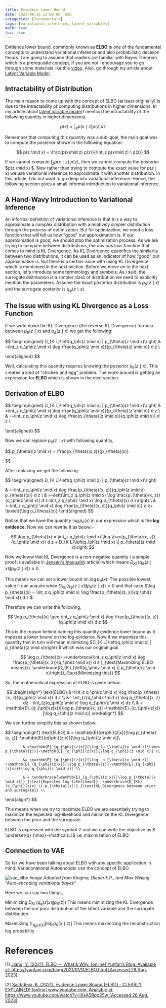 ```yaml
---
title: Evidence Lower Bound
date: 2023-08-26 12:00:00 -500
categories: [fundamentals]
tags: [variational_inference, latent_variables]
math: true
toc: true
---
```



Evidence lower bound, commonly known as <b>ELBO</b> is one of the fundamental concepts to understand variational inference and also probabilistic decision theory. I am going to assume that readers are familiar with Bayes Theorem which is a prerequisite concept. If you are not I encourage you to go through some materials like this [video](https://youtu.be/j4yxsEQqPMI?list=PL05umP7R6ij0bo4UtMdzEJ6TiLOqj4ZCm). Also, go through my article about [Latent Variable Model](https://dibalokechanda.github.io/posts/latent-variable-model-blog/).

## Intractability of Distribution

The main reason to come up with the concept of ELBO (at least originally) is due to the intractability of computing distributions in higher dimensions. In my article about [latent variable model](https://dibalokechanda.github.io/posts/latent-variable-model-blog/) I mention the intractability of the following quantity in higher dimensions. 

$$
p(x)=\int_z p(x \mid z) p(z) d z
$$

Remember that computing this quantity was a sub-goal, the main goal was to compute the posterior shown in the following equation:

$$
p(z \mid x) = \frac{p(x\mid z) p(z)}{\int_z  p(x\mid z) \ p(z)}
$$

If we cannot compute $\int_{z}  p(x\mid z) \ p(z)$, then we cannot compute the posterior $p(z \mid x) $. Now rather than trying to compute the exact value for $p(z \mid x)$ we use variational inference to approximate it with another distribution. In this article, I do not want to go deep into variational inference. Hence, the following section gives a small informal introduction to variational inference.

## A Hand-Wavy Introduction to Variational Inference 

An informal definition of variational inference is that it is a way to approximate a complex distribution with a relatively simpler distribution through the process of optimization. But for optimization, we need a loss function that will tell us how "good" our approximation is. If our approximation is good, we should stop the optimization process. As we are trying to compare between distributions, the obvious loss function that comes to mind is KL Divergence. As KL Divergence quantifies the similarity between two distributions, it can be used as an indicator of how "good" our approximation is. But there is a certain issue with using KL Divergence which is mentioned in the next section. Before we move on to the next section, let's introduce some terminology and symbols. As I said, the surrogate distribution is a simpler class of distribution we need to explicitly mention the parameters. Assume the exact posterior distribution is $p_{\theta}(z \mid x)$ and the surrogate posterior is $q_{\phi}(z \mid x)$.
## The Issue with  using KL Divergence as a Loss Function

If we write down the KL Divergence (the reverse KL Divergence) formula between  $p_{\theta}(z \mid x)$ and  $q_{\phi}(z \mid x)$ we get the following:


$$
\begin{aligned}
D_{K L}\left(q_\phi(z \mid x) \| p_{\theta}(z \mid x)\right) & =\int_z q_\phi(z \mid x) \log \frac{q_\phi(z \mid x)}{p_{\theta}(z \mid x)} d z \\

\end{aligned}
$$

Well, calculating this quantity requires knowing the posterior $p_{\theta}(z \mid x)$. This creates a kind of "chicken and egg" problem. The work-around is getting an expression for <b>ELBO </b> which is shown in the next section. 


## Derivation of ELBO

$$
\begin{aligned}
D_{K L}\left(q_\phi(z \mid x) \| p_{\theta}(z \mid x)\right) & =\int_z q_\phi(z \mid x) \log \frac{q_\phi(z \mid x)}{p_{\theta}(z \mid x)} d z \\
& =-\int_z q_\phi(z \mid x) \log \frac{p_{\theta}(z \mid x)}{q_\phi(z \mid x)} d z \\

\end{aligned}
$$

Now we can replace $p_{\theta}(z \mid x)$ with following quantity,

$$
p_{\theta}(z \mid x) = \frac{p_{\theta}(x,z)}{p_{\theta}(x)}

$$

After replacing we get the following:

$$
\begin{aligned}
D_{K L}\left(q_\phi(z \mid x) \| p_{\theta}(z \mid x)\right)

& =-\int_z q_\phi(z \mid x) \log \frac{p_{\theta}(x, z)}{q_\phi(z \mid x) p_{\theta}(x)} d z \\
& =-\left(\int_z q_\phi(z \mid x) \log \frac{p_{\theta}(x, z)}{q_\phi(z \mid x)} d z-\int_z q_\phi(z \mid x) \log p_{\theta}(x) d z\right) \\
& =-\int_z q_\phi(z \mid x) \log \frac{p_{\theta}(x, z)}{q_\phi(z \mid x)} d z+ \boxed{\log p_{\theta}(x)} 
\end{aligned}
$$

Notice that we have the quantity $\log p_{\theta}(x)$ in our expression which is the<b> log evidence</b>. Now we can rewrite it as below:-

$$
\log p_{\theta}(x) = \int_z q_\phi(z \mid x) \log \frac{p_{\theta}(x, z)}{q_\phi(z \mid x)} d z + D_{K L}\left(q_\phi(z \mid x) \| p_{\theta}(z \mid x)\right)
$$


Now we know that KL Divergence is a non-negative quantity ( a simple proof is available in [Jensen's Inequality](https://dibalokechanda.github.io/posts/Jensen's-Inequality-blog/#to-prove-the-non-negativity-of-kl-divergence) article) which means $D_{K L}\left(q_\phi(z \mid x) \| p_{\theta}(z \mid x)\right) \geq 0$.

This means we can set a lower bound on $\log p_{\theta}(x)$. The possible lowest value it can acquire when  $D_{K L}\left(q_\phi(z \mid x) \| p_{\theta}(z \mid x)\right) = 0$ and that case $\log p_{\theta}(x) = \int_z q_\phi(z \mid x) \log \frac{p_{\theta}(z, x)}{q_\phi(z \mid x)} d z $

Therefore we can write the following,


$$
\log p_{\theta}(x) \geq \int_z q_\phi(z \mid x) \log \frac{p_{\theta}(x, z)}{q_\phi(z \mid x)} d z 
$$

This is the reason behind naming this quantity evidence lower bound as it imposes a lower bound on the log-evidence. Now if we maximize this quantity that in turn will mean minimizing  $D_{K L}\left(q_\phi(z \mid x) \| p_{\theta}(z \mid x)\right) $ which was our original goal.


$$
\log p_{\theta}(x) =\underbrace{\int_z q_\phi(z \mid x) \log \frac{p_{\theta}(x, z)}{q_\phi(z \mid x)} d z }_{\text{Maximizing ELBO means}}+ \underbrace{D_{K L}\left(q_\phi(z \mid x) \| p_{\theta}(z \mid x)\right)}_{\text{Minimizing this}}
$$

So, the mathematical expression of ELBO is given below:

$$
\begin{align*}
\text{ELBO} &=\int_z q_\phi(z \mid x) \log \frac{p_{\theta}(x, z)}{q_\phi(z \mid x)} d z \\
            &= \int_{z}q_\phi(z \mid x) \log p_{\theta}(x, z) dz -  \int_{z}q_\phi(z \mid x) \log q_{\phi}(z \mid x) dz \\
            & = \mathbb{E}_{q_{\phi}(z|x)}[\log p_{\theta}(x, z)] -\mathbb{E}_{q_{\phi}(z|x)}[\log q_{\phi}(z \mid x)] 
\end{align*}
$$

We can further simplify this as shown below:

$$
\begin{align*}
\text{ELBO} 
            & = \mathbb{E}_{q_{\phi}(z|x)}[\log p_{\theta}(x, z)] -\mathbb{E}_{q_{\phi}(z|x)}[\log q_{\phi}(z \mid x)]\\
            
            & =\mathbb{E}_{q_{\phi}(z|x)}[\log (p_{\theta}(x \mid z)\times p_{\theta}(z))]-\mathbb{E}_{q_{\phi}(z|x)}[\log q_{\phi}(z \mid x)] \\

            &= \mathbb{E}_{q_{\phi}(z|x)}[\log  p_{\theta}(x \mid z)] +\mathbb{E}_{q_{\phi}(z|x)}[\log p_{\theta}(z)]-\mathbb{E}_{q_{\phi}(z|x)}[\log q_{\phi}(z \mid x)] \\

            & = \underbrace{\mathbb{E}_{q_{\phi}(z|x)}[\log p_{\theta}(x \mid z)]}_{\text{Expected log-likelihood}}- \underbrace{D_{KL}(q_{\phi}(z|x) \| p_{\theta}(z))}_{\text{KL Divergence between prior and surrogate}} \\
\end{align*}
$$

This means when we try to maximize ELBO we are essentially trying to maximize the expected log-likelihood and minimize the KL Divergence between the prior and the surrograte.

ELBO is expressed with the symbol $\mathcal{L}$ and we can write the objective as $ \underset{q} {\max}~\mathcal{L}$ i.e. maximization of ELBO.

## Connection to VAE


So far we have been talking about ELBO with any specific application in mind. Variationational Autoencoder use the concept of ELBO.

![vae_elbo](https://i.ibb.co/f1jrtn8/chrome-y-Olv-SLA6h-J.png)
*Image Adapted from Kingma, Diederik P., and Max Welling. "Auto-encoding variational bayes"*


Here we can say two things,

Minimizing $D_{KL}(q_{\phi}(z|x) \|p_{\theta}(z))$   This means minimizing the KL Divergence between the our prior distribution of the latent variable and the surrogate  distribution

Maximizing $\mathbb{E}_{q_{\phi}(z|x)}[\log p_{\theta}(x \mid z)]$  This means maximizing the reconstruction log probability

# References 

[1] [Jiang, Y. (2021). ELBO — What & Why. [online] Yunfan’s Blog. Available at: https://yunfanj.com/blog/2021/01/11/ELBO.html [Accessed 28 Aug. 2023]](https://yunfanj.com/blog/2021/01/11/ELBO.html).

[2] [Sachdeva, K. (2021). Evidence Lower Bound (ELBO) - CLEARLY EXPLAINED! [online] www.youtube.com. Available at: https://www.youtube.com/watch?v=IXsA5Rpp25w [Accessed 26 Aug. 2023]](https://www.youtube.com/watch?v=IXsA5Rpp25w).